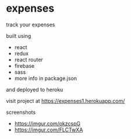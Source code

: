 # expenses
track your expenses

built using
- react
- redux
- react router
- firebase
- sass
- more info in package.json

and deployed to heroku

visit project at https://expenses1.herokuapp.com/

screenshots 
- https://imgur.com/okzcspG
- https://imgur.com/FLCTwXA
